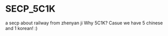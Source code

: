 # SECP_5C1K
a secp about railway from zhenyan ji
Why 5C1K?
Casue we have 5 chinese and 1 korean!
:)
